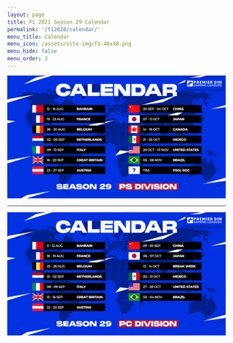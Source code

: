 ```yaml
---
layout: page
title: F1 2021 Season 29 Calendar
permalink: '/f12020/calendar/'
menu_title: Calendar
menu_icon: /assets/site-img/f1-48x48.png
menu_hide: false
menu_order: 3
---
```


<div class="center">

![](/assets/site-img/psgl-s29-calendar.jpg)

<hr />

![](/assets/site-img/psgl-s29-pc-calendar.jpg)

</div>
